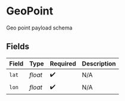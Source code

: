 # GeoPoint

Geo point payload schema


## Fields

| Field              | Type               | Required           | Description        |
| ------------------ | ------------------ | ------------------ | ------------------ |
| `lat`              | *float*            | :heavy_check_mark: | N/A                |
| `lon`              | *float*            | :heavy_check_mark: | N/A                |